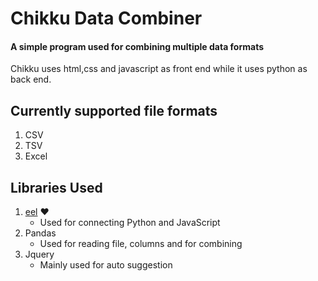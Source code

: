 # Chikku Data Combiner

#### A simple program used for combining multiple data formats

Chikku uses html,css and javascript as front end while it uses python as back end.


## Currently supported file formats
1. CSV
2. TSV
3. Excel

## Libraries Used
1. [eel](https://github.com/ChrisKnott/Eel) ❤️
   - Used for connecting Python and JavaScript
2. Pandas
   - Used for reading file, columns and for combining
2. Jquery
   - Mainly used for auto suggestion


